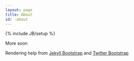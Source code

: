 ```yaml
---
layout: page
title: About
id: -about
---
```

{% include JB/setup %}


More soon

Rendering help from <a href="http://jekyllbootstrap.com" target="_blank" title="The Definitive Jekyll Blogging Framework">Jekyll Bootstrap</a> and <a href="http://twitter.github.com/bootstrap/" target="_blank">Twitter Bootstrap</a>